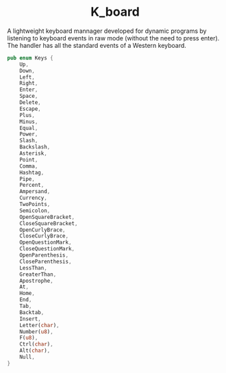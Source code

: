 <div align="center">

# K_board

</div>

A lightweight keyboard mannager developed for dynamic programs by listening to keyboard events in raw mode (without the need to press enter). The handler has all the standard events of a Western keyboard.

```rust
pub enum Keys {
    Up,
    Down,
    Left,
    Right,
    Enter,
    Space,
    Delete,
    Escape,
    Plus,
    Minus,
    Equal,
    Power,
    Slash,
    Backslash,
    Asterisk,
    Point,
    Comma,
    Hashtag,
    Pipe,
    Percent,
    Ampersand,
    Currency,
    TwoPoints,
    Semicolon,
    OpenSquareBracket,
    CloseSquareBracket,
    OpenCurlyBrace,
    CloseCurlyBrace,
    OpenQuestionMark,
    CloseQuestionMark,
    OpenParenthesis,
    CloseParenthesis,
    LessThan,
    GreaterThan,
    Apostrophe,
    At,
    Home,
    End,
    Tab,
    Backtab,
    Insert,
    Letter(char),
    Number(u8),
    F(u8),
    Ctrl(char),
    Alt(char),
    Null,
}
```
